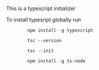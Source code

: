      
This is a typescript  initializer

To install typesript globally run 

            npm install -g typescript

            tsc --version

            tsc --init

            npm install -g ts-node
